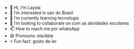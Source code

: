 - 👋 Hi, I’m Laysla 
- 👀 I’m interested in sair do Brasil
- 🌱 I’m currently learning tecnologia
- 💞️ I’m looking to collaborate on com as atividades escolares 
- 📫 How to reach me por whatsApp
- 😄 Pronouns: ela/dela
- ⚡ Fun fact: gosto de ler

<!---
Lalyatoria/Lalyatoria is a ✨ special ✨ repository because its `README.md` (this file) appears on your GitHub profile.
You can click the Preview link to take a look at your changes.
--->

